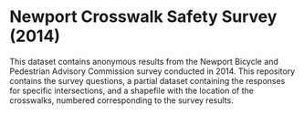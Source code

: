 # Newport Crosswalk Safety Survey (2014)

This dataset contains anonymous results from the Newport Bicycle and Pedestrian Advisory Commission survey conducted in 2014.  This repository contains the survey questions, a partial dataset containing the responses for specific intersections, and a shapefile with the location of the crosswalks, numbered corresponding to the survey results.